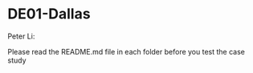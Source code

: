 # DE01-Dallas

Peter Li:

Please read the README.md file in each folder before you test the case study
